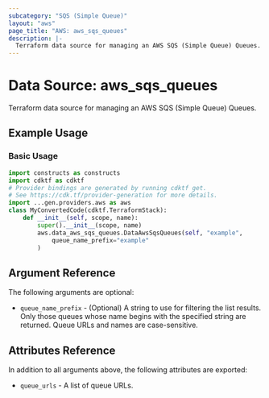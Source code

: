 ```yaml
---
subcategory: "SQS (Simple Queue)"
layout: "aws"
page_title: "AWS: aws_sqs_queues"
description: |-
  Terraform data source for managing an AWS SQS (Simple Queue) Queues.
---
```


# Data Source: aws_sqs_queues

Terraform data source for managing an AWS SQS (Simple Queue) Queues.

## Example Usage

### Basic Usage

```python
import constructs as constructs
import cdktf as cdktf
# Provider bindings are generated by running cdktf get.
# See https://cdk.tf/provider-generation for more details.
import ...gen.providers.aws as aws
class MyConvertedCode(cdktf.TerraformStack):
    def __init__(self, scope, name):
        super().__init__(scope, name)
        aws.data_aws_sqs_queues.DataAwsSqsQueues(self, "example",
            queue_name_prefix="example"
        )
```

## Argument Reference

The following arguments are optional:

* `queue_name_prefix` - (Optional) A string to use for filtering the list results. Only those queues whose name begins with the specified string are returned. Queue URLs and names are case-sensitive.

## Attributes Reference

In addition to all arguments above, the following attributes are exported:

* `queue_urls` - A list of queue URLs.

<!-- cache-key: cdktf-0.17.0-pre.15 input-db0e5c374b0793fd821401f18c4b1ada539b6f04121d6424faaec02ce648e95a -->